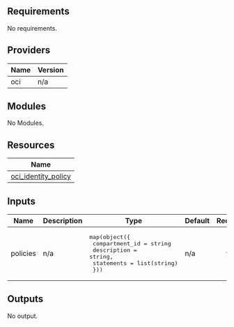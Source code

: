 ## Requirements

No requirements.

## Providers

| Name | Version |
|------|---------|
| oci | n/a |

## Modules

No Modules.

## Resources

| Name |
|------|
| [oci_identity_policy](https://registry.terraform.io/providers/hashicorp/oci/latest/docs/resources/identity_policy) |

## Inputs

| Name | Description | Type | Default | Required |
|------|-------------|------|---------|:--------:|
| policies | n/a | <pre>map(object({<br>    compartment_id = string  <br>    description    = string,<br>    statements     = list(string)<br>  }))</pre> | n/a | yes |

## Outputs

No output.

